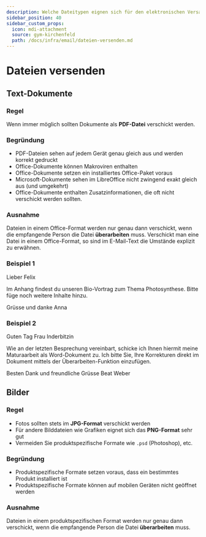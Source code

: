 ```yaml
---
description: Welche Dateitypen eignen sich für den elektronischen Versand?
sidebar_position: 40
sidebar_custom_props:
  icon: mdi-attachment
  source: gym-kirchenfeld
  path: /docs/infra/email/dateien-versenden.md
---
```


# Dateien versenden



## Text-Dokumente

### Regel
Wenn immer möglich sollten Dokumente als **PDF-Datei** verschickt werden.

### Begründung
- PDF-Dateien sehen auf jedem Gerät genau gleich aus und werden korrekt gedruckt
- Office-Dokumente können Makroviren enthalten
- Office-Dokumente setzen ein installiertes Office-Paket voraus
- Microsoft-Dokumente sehen im LibreOffice nicht zwingend exakt gleich aus (und umgekehrt)
- Office-Dokumente enthalten Zusatzinformationen, die oft nicht verschickt werden sollten.

### Ausnahme
Dateien in einem Office-Format werden nur genau dann verschickt, wenn die empfangende Person die Datei **überarbeiten** muss. Verschickt man eine Datei in einem Office-Format, so sind im E-Mail-Text die Umstände explizit zu erwähnen.

### Beispiel 1

<BrowserBox>

Lieber Felix

Im Anhang findest du unseren Bio-Vortrag zum Thema Photosynthese. Bitte füge noch weitere Inhalte hinzu.

Grüsse und danke
Anna

<Icon icon="mdi-file-pdf" size="4rem" caption="vortrag.pdf" color="#FF3500"/>

</BrowserBox>

### Beispiel 2

<BrowserBox>

Guten Tag Frau Inderbitzin

Wie an der letzten Besprechung vereinbart, schicke ich Ihnen hiermit meine Maturaarbeit als Word-Dokument zu. Ich bitte Sie, Ihre Korrekturen direkt im Dokument mittels der Überarbeiten-Funktion einzufügen.

Besten Dank und freundliche Grüsse
Beat Weber

<Icon icon="mdi-file-word" size="4rem" caption="Maturarbeit.docx" color="#00a2ed"/>

</BrowserBox>

## Bilder

### Regel
- Fotos sollten stets im **JPG-Format** verschickt werden
- Für andere Bilddateien wie Grafiken eignet sich das **PNG-Format** sehr gut
- Vermeiden Sie produktspezifische Formate wie `.psd` (Photoshop), etc.

### Begründung
- Produktspezifische Formate setzen voraus, dass ein bestimmtes Produkt installiert ist
- Produktspezifische Formate können auf mobilen Geräten nicht geöffnet werden

### Ausnahme
Dateien in einem produktspezifischen Format werden nur genau dann verschickt, wenn die empfangende Person die Datei **überarbeiten** muss.
